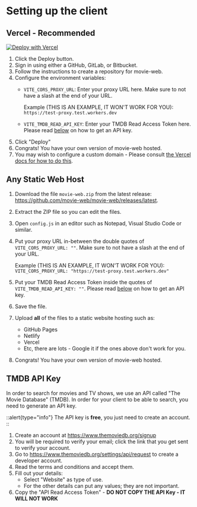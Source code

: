 # Setting up the client

## Vercel - Recommended
[![Deploy with Vercel](https://vercel.com/button)](https://vercel.com/new/clone?repository-url=https%3A%2F%2Fgithub.com%2Fmovie-web%2Fmovie-web&env=VITE_CORS_PROXY_URL,VITE_TMDB_READ_API_KEY)
1. Click the Deploy button.
1. Sign in using either a GitHub, GitLab, or Bitbucket.
1. Follow the instructions to create a repository for movie-web.
1. Configure the environment variables:
   - `VITE_CORS_PROXY_URL`: Enter your proxy URL here. Make sure to not have a slash at the end of your URL.
     
     Example (THIS IS AN EXAMPLE, IT WON'T WORK FOR YOU): `https://test-proxy.test.workers.dev`
   - `VITE_TMDB_READ_API_KEY`: Enter your TMDB Read Access Token here. Please read [below](#tmdb-api-key) on how to get an API key.
1. Click "Deploy"
1. Congrats! You have your own version of movie-web hosted.
1. You may wish to configure a custom domain - Please consult [the Vercel docs for how to do this](https://vercel.com/docs/getting-started-with-vercel/domains).


## Any Static Web Host
1. Download the file `movie-web.zip` from the latest release: https://github.com/movie-web/movie-web/releases/latest.
2. Extract the ZIP file so you can edit the files.
3. Open `config.js` in an editor such as Notepad, Visual Studio Code or similar.
4. Put your proxy URL in-between the double quotes of `VITE_CORS_PROXY_URL: ""`. Make sure to not have a slash at the end of your URL.

   Example (THIS IS AN EXAMPLE, IT WON'T WORK FOR YOU): `VITE_CORS_PROXY_URL: "https://test-proxy.test.workers.dev"`
5. Put your TMDB Read Access Token inside the quotes of `VITE_TMDB_READ_API_KEY: ""`. Please read [below](#tmdb-api-key) on how to get an API key.
6. Save the file.
7. Upload **all** of the files to a static website hosting such as:
   - GitHub Pages
   - Netlify
   - Vercel
   - Etc, there are lots - Google it if the ones above don't work for you.
1. Congrats! You have your own version of movie-web hosted.


## TMDB API Key
In order to search for movies and TV shows, we use an API called "The Movie Database" (TMDB). In order for your client to be able to search, you need to generate an API key.

::alert{type="info"}
The API key is **free**, you just need to create an account.
::

1. Create an account at https://www.themoviedb.org/signup
1. You will be required to verify your email; click the link that you get sent to verify your account.
1. Go to https://www.themoviedb.org/settings/api/request to create a developer account.
1. Read the terms and conditions and accept them.
1. Fill out your details:
    - Select "Website" as type of use.
    - For the other details can put any values; they are not important. 
1. Copy the "API Read Access Token" - **DO NOT COPY THE API Key - IT WILL NOT WORK**
